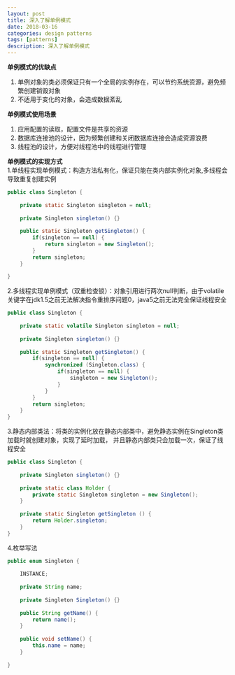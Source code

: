 ```yaml
---
layout: post
title: 深入了解单例模式
date: 2018-03-16
categories: design patterns
tags: [patterns]
description: 深入了解单例模式
---
```


**单例模式的优缺点**
1. 单例对象的类必须保证只有一个全局的实例存在，可以节约系统资源，避免频繁创建销毁对象
2. 不适用于变化的对象，会造成数据紊乱

**单例模式使用场景**
1. 应用配置的读取，配置文件是共享的资源
2. 数据库连接池的设计，因为频繁创建和关闭数据库连接会造成资源浪费
3. 线程池的设计，方便对线程池中的线程进行管理

**单例模式的实现方式**<br/>
1.单线程实现单例模式：构造方法私有化，保证只能在类内部实例化对象,多线程会导致重复创建实例
```java
public class Singleton {
    
    private static Singleton singleton = null;
    
    private Singleton singleton() {}
    
    public static Singleton getSingleton() {
        if(singleton == null) {
            return singleton = new Singleton();
        }
        return singleton;
    }
    
}
```
2.多线程实现单例模式（双重检查锁）：对象引用进行两次null判断，由于volatile关键字在jdk1.5之前无法解决指令重排序问题0，java5之前无法完全保证线程安全
```java
public class Singleton {
    
    private static volatile Singleton singleton = null;
    
    private Singleton singleton() {}
    
    public static Singleton getSingleton() {
        if(singleton == null) {
            synchronized (Singleton.class) {
                if(singleton == null) {
                    singleton = new Singleton();
                }
            }
        }
        return singleton;
    }
}
```
3.静态内部类法：将类的实例化放在静态内部类中，避免静态实例在Singleton类加载时就创建对象，实现了延时加载，
并且静态内部类只会加载一次，保证了线程安全
```java
public class Singleton {
    
    private Singleton singleton() {}
    
    private static class Holder {
        private static Singleton singleton = new Singleton();
    } 
    
    private static Singleton getSingleton () {
        return Holder.singleton;
    }
}
```

4.枚举写法
```java
public enum Singleton {
    
    INSTANCE;
    
    private String name;
    
    private Singleton Singleton() {}
    
    public String getName() {
        return name();
    }
    
    public void setName() {
        this.name = name;
    }
    
}
```


